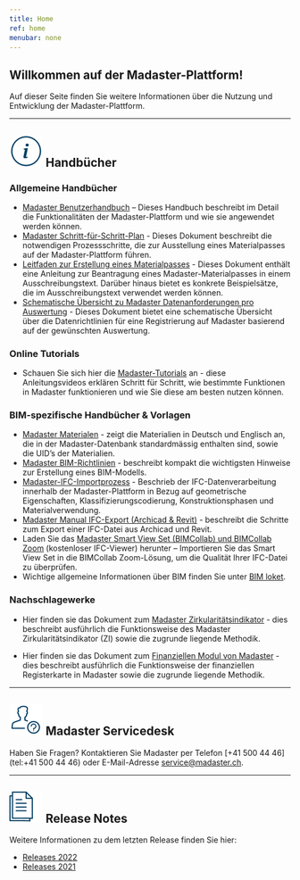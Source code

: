 ```yaml
---
title: Home
ref: home
menubar: none
---
```


## Willkommen auf der Madaster-Plattform!
Auf dieser Seite finden Sie weitere Informationen über die Nutzung und Entwicklung der Madaster-Plattform.

---

## <img class="header-img" src="/assets/images/767.svg"> Handbücher


### Allgemeine Handbücher

 * <a href="/files/ch/de/Madaster Benutzerhandbuch CH-DE.pdf" target="_blank">Madaster Benutzerhandbuch</a> – Dieses Handbuch beschreibt im Detail die Funktionalitäten der Madaster-Plattform und wie sie angewendet werden können.
 * <a href="/files/ch/de/Madaster Materialpass Schritt-für-Schritt Plan_CH-DE.pdf" target="_blank">Madaster Schritt-für-Schritt-Plan</a> - Dieses Dokument beschreibt die notwendigen Prozessschritte, die zur Ausstellung eines Materialpasses auf der Madaster-Plattform führen.
 * <a href="/files/ch/de/Tender Text Material Passport_CH-DE.pdf" target="_blank">Leitfaden zur Erstellung eines Materialpasses</a> - Dieses Dokument enthält eine Anleitung zur Beantragung eines Madaster-Materialpasses in einem Ausschreibungstext. Darüber hinaus bietet es konkrete Beispielsätze, die im Ausschreibungstext verwendet werden können.
 * <a href="/files/ch/de/Schematische Übersicht zu Madaster Datenanforderungen pro Auswertung.xlsx" target="_blank"> Schematische Übersicht zu Madaster Datenanforderungen pro Auswertung</a> - Dieses Dokument bietet eine schematische Übersicht über die Datenrichtlinien für eine Registrierung auf Madaster basierend auf der gewünschten Auswertung.

### Online Tutorials

* Schauen Sie sich hier die <a href="https://youtube.com/playlist?list=PLS17hWTtwLRTR64FSGzFuCeP7pB3Xlr_y" target="_blank">Madaster-Tutorials</a> an - diese Anleitungsvideos erklären Schritt für Schritt, wie bestimmte Funktionen in Madaster funktionieren und wie Sie diese am besten nutzen können.

### BIM-spezifische Handbücher & Vorlagen

  * <a href="/files/ch/de/Madaster Materialien.xlsx">Madaster Materialen</a> - zeigt die Materialien in Deutsch und Englisch an, die in der Madaster-Datenbank standardmässig enthalten sind, sowie die UID’s der Materialien.
 * <a href="/files/ch/de/IFC - Richtlinien_CH DE.pdf" target="_blank">Madaster BIM-Richtlinien</a> - beschreibt kompakt die wichtigsten Hinweise zur Erstellung eines BIM-Modells.
 * <a href="/files/ch/de/IFC-Importprozess_CH DE.pdf" target="_blank">Madaster-IFC-Importprozess</a> - Beschrieb der IFC-Datenverarbeitung innerhalb der Madaster-Plattform in Bezug auf geometrische Eigenschaften, Klassifizierungscodierung, Konstruktionsphasen und Materialverwendung.
 * <a href="/files/ch/de/Madaster BIM - IFC Export_CH DE.pdf" target="_blank">Madaster Manual IFC-Export (Archicad & Revit)</a> - beschreibt die Schritte zum Export einer IFC-Datei aus Archicad und Revit.
 * Laden Sie das <a href="http://www.bimcollab.com/en/Support/Support/Downloads/BIMcollab-ZOOM" target="_blank">Madaster Smart View Set (BIMCollab) und BIMCollab Zoom</a> (kostenloser IFC-Viewer) herunter – Importieren Sie das Smart View Set in die BIMCollab Zoom-Lösung, um die Qualität Ihrer IFC-Datei zu überprüfen.
 * Wichtige allgemeine Informationen über BIM finden Sie unter <a href="https://www.bimloket.nl//documents/BIM_basis_ILS_v2_A4_infographic_DE.pdf" target="_blank">BIM loket</a>.  



### Nachschlagewerke

  * Hier finden sie das Dokument zum <a href="/files/ch/de/Madaster Zirkularitätsindikator Erklärung-DACH.pdf" target="_blank">Madaster Zirkularitätsindikator</a>  - dies beschreibt ausführlich die Funktionsweise des Madaster Zirkularitätsindikator (ZI) sowie die zugrunde liegende Methodik.

 * Hier finden sie das Dokument zum <a href="/files/ch/de/Madaster Finanzielles Modul-DACH.pdf" target="_blank">Finanziellen Modul von Madaster</a>  - dies beschreibt ausführlich die Funktionsweise der finanziellen Registerkarte in Madaster sowie die zugrunde liegende Methodik.
 
---

## <img class="header-img" src="/assets/images/771.svg"> Madaster Servicedesk
Haben Sie Fragen? Kontaktieren Sie Madaster per Telefon [+41 500 44 46](tel:+41 500 44 46) oder E-Mail-Adresse <service@madaster.ch>.

---

## <img class="header-img" src="/assets/images/770.svg"> Release Notes

Weitere Informationen zu dem letzten Release finden Sie hier:

* <a href="/files/en/Madaster Release notes 2022.pdf" target="_blank">Releases 2022</a>
* <a href="/files/en/Madaster Release notes 2021.pdf" target="_blank">Releases 2021</a>

